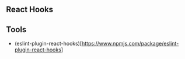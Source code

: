 ## React Hooks

## Tools
- (eslint-plugin-react-hooks)[https://www.npmjs.com/package/eslint-plugin-react-hooks]
